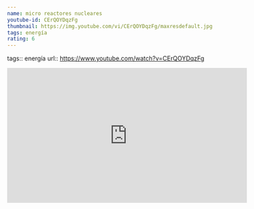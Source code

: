```yaml
---
name: micro reactores nucleares
youtube-id: CErQOYDqzFg
thumbnail: https://img.youtube.com/vi/CErQOYDqzFg/maxresdefault.jpg
tags: energía
rating: 6
---
```

tags:: energía
url:: https://www.youtube.com/watch?v=CErQOYDqzFg

<iframe width='560' height='315' src='https://www.youtube.com/embed/CErQOYDqzFg' title='YouTube video player' frameborder='0' allow='accelerometer; autoplay; clipboard-write; encrypted-media; gyroscope; picture-in-picture; web-share' allowfullscreen></iframe>


